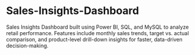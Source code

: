 # Sales-Insights-Dashboard
Sales Insights Dashboard built using Power BI, SQL, and MySQL to analyze retail performance. Features include monthly sales trends, target vs. actual comparison, and product-level drill-down insights for faster, data-driven decision-making.

